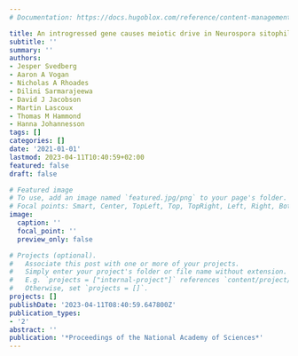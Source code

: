 ```yaml
---
# Documentation: https://docs.hugoblox.com/reference/content-management/

title: An introgressed gene causes meiotic drive in Neurospora sitophila
subtitle: ''
summary: ''
authors:
- Jesper Svedberg
- Aaron A Vogan
- Nicholas A Rhoades
- Dilini Sarmarajeewa
- David J Jacobson
- Martin Lascoux
- Thomas M Hammond
- Hanna Johannesson
tags: []
categories: []
date: '2021-01-01'
lastmod: 2023-04-11T10:40:59+02:00
featured: false
draft: false

# Featured image
# To use, add an image named `featured.jpg/png` to your page's folder.
# Focal points: Smart, Center, TopLeft, Top, TopRight, Left, Right, BottomLeft, Bottom, BottomRight.
image:
  caption: ''
  focal_point: ''
  preview_only: false

# Projects (optional).
#   Associate this post with one or more of your projects.
#   Simply enter your project's folder or file name without extension.
#   E.g. `projects = ["internal-project"]` references `content/project/deep-learning/index.md`.
#   Otherwise, set `projects = []`.
projects: []
publishDate: '2023-04-11T08:40:59.647800Z'
publication_types:
- '2'
abstract: ''
publication: '*Proceedings of the National Academy of Sciences*'
---
```

